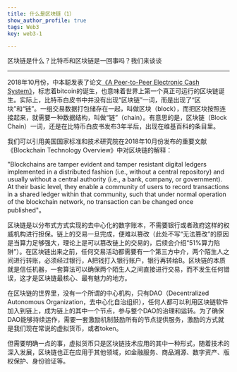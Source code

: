 ```yaml
---
title: 什么是区块链（1）
show_author_profile: true
tags: Web3
key: web3-1

---
```


区块链是什么？比特币和区块链是一回事吗？我们来谈谈

<!--more-->

---


2018年10月份，中本聪发表了论文[《A Peer-to-Peer Electronic Cash System》](https://bitcoin.org/bitcoin.pdf)，标志着bitcoin的诞生，也意味着世界上第一个真正可运行的区块链诞生。实际上，比特币白皮书中并没有出现“区块链”一词，而是出现了“区块”和“链”。一组交易数据打包储存在一起，叫做区块（block），而把区块按照连接起来，就需要一种数据结构，叫做“链”（chain）。有意思的是，区块链（Block Chain）一词，还是在比特币白皮书发布3年半后，出现在维基百科的条目里。

我们可以引用美国国家标准和技术研究院在2018年10月份发布的重要文献《Blockchain Technology Overview》中对区块链的解释：

"Blockchains are tamper evident and tamper resistant digital ledgers implemented in a distributed
fashion (i.e., without a central repository) and usually without a central authority (i.e., a bank,
company, or government). At their basic level, they enable a community of users to record
transactions in a shared ledger within that community, such that under normal operation of the
blockchain network, no transaction can be changed once published"。

区块链是以分布式方式实现的去中心化的数字账本，不需要银行或者政府这样的权威机构进行担保。链上的交易一旦完成，便难以篡改（此处不写“无法篡改”的原因是当算力足够强大，理论上是可以篡改链上的交易的，后续会介绍“51%算力陷阱”）。在区块链出来之前，任何交易活动都需要有一个第三方中介，两个陌生人之间进行转账，必须经过银行，A把钱打入银行账户，银行再转给B。区块链的本质就是信任机器，一套算法可以确保两个陌生人之间直接进行交易，而不发生任何错误，这才是区块链最核心、最有魅力的地方。

在区块链的世界里，没有一个所谓的中心机构，只有DAO（Decentralized Autonomous Organization，去中心化自治组织），任何人都可以利用区块链软件加入到链上，成为链上的其中一个节点，参与整个DAO的治理和运转。为了确保DAO能够持续运作，需要一套激励机制鼓励所有的节点提供服务，激励的方式就是我们现在常说的虚拟货币，或者token。

但需要明确一点的事，虚拟货币只是区块链技术应用的其中一种形式，随着技术的深入发展，区块链也正在应用于其他领域，如金融服务、商品溯源、数字资产、版权保护、身份验证等。
